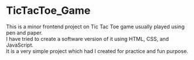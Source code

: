 # TicTacToe_Game
This is a minor frontend project on Tic Tac Toe game usually played using pen and paper.<br>
I have tried to create a software version of it using HTML, CSS, and JavaScript.<br>
It is a very simple project which had I created for practice and fun purpose.
